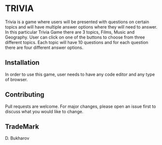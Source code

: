 # TRIVIA

Trivia is a game where users will be presented with questions on certain topics and will have multiple answer options where they will need to answer. In this particular Trivia Game there are 3 topics, Films, Music and Geography. User can click on one of the buttons to choose from three different topics. Each topic will have 10 questions and for each question there are four different answer options.

## Installation

In order to use this game, user needs to have any code editor and any type of browser.

## Contributing

Pull requests are welcome. For major changes, please open an issue first to discuss what you would like to change.

## TradeMark

D. Bukharov
